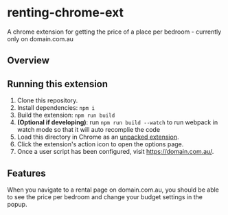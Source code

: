# renting-chrome-ext

A chrome extension for getting the price of a place per bedroom - currently only on domain.com.au

## Overview

## Running this extension

1. Clone this repository.
2. Install dependencies: `npm i`
3. Build the extension: `npm run build`
4. **(Optional if developing)**: run `npm run build --watch` to run webpack in watch mode so that it will auto recomplie the code
5. Load this directory in Chrome as an [unpacked extension](https://developer.chrome.com/docs/extensions/mv3/getstarted/development-basics/#load-unpacked).
6. Click the extension's action icon to open the options page.
7. Once a user script has been configured, visit https://domain.com.au/.

## Features

When you navigate to a rental page on domain.com.au, you should be able to see the price per bedroom and change your budget settings in the popup.


